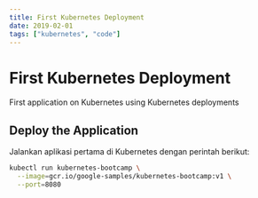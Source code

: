 ```yaml
---
title: First Kubernetes Deployment
date: 2019-02-01
tags: ["kubernetes", "code"]
---
```


# First Kubernetes Deployment

First application on Kubernetes using Kubernetes deployments

<!--more-->

## Deploy the Application

Jalankan aplikasi pertama di Kubernetes dengan perintah berikut:

```sh
kubectl run kubernetes-bootcamp \
  --image=gcr.io/google-samples/kubernetes-bootcamp:v1 \
  --port=8080
